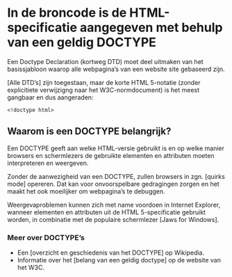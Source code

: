 # In de broncode is de HTML-specificatie aangegeven met behulp van een geldig DOCTYPE

Een Doctype Declaration (kortweg DTD) moet deel uitmaken van het basissjabloon waarop alle webpagina’s van een website site gebaseerd zijn.

[Alle DTD’s] zijn toegestaan, maar de korte HTML 5-notatie (zonder explicitiete verwijzigng naar het W3C-normdocument) is het meest gangbaar en dus aangeraden:

	<!doctype html>

## Waarom is een DOCTYPE belangrijk?

Een DOCTYPE geeft aan welke HTML-versie gebruikt is en op welke manier browsers en schermlezers de gebruikte elementen en attributen moeten interpreteren en weergeven.

Zonder de aanwezigheid van een DOCTYPE, zullen browsers in zgn. [quirks mode] opereren. Dat kan voor onvoorspelbare gedragingen zorgen en het maakt het ook moeilijker om webpagina’s te debuggen.

Weergevaproblemen kunnen zich met name voordoen in Internet Explorer, wanneer elementen en attributen uit de HTML 5-specificatie gebruikt worden, in combinatie met de populaire schermlezer [Jaws for Windows].

### Meer over DOCTYPE’s

- Een [overzicht en geschiedenis van het DOCTYPE] op Wikipedia.
- Informatie over het [belang van een geldig doctype] op de website van het W3C.
